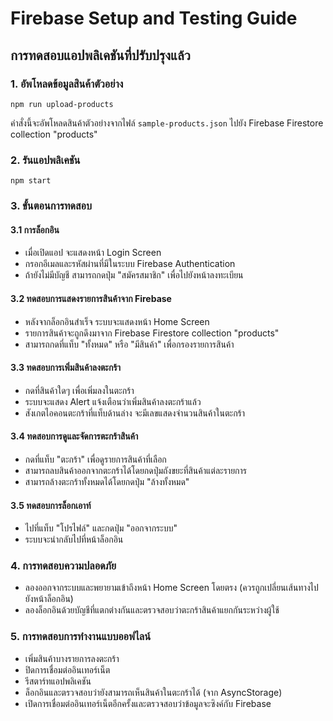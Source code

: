 # Firebase Setup and Testing Guide

## การทดสอบแอปพลิเคชันที่ปรับปรุงแล้ว

### 1. อัพโหลดข้อมูลสินค้าตัวอย่าง
```
npm run upload-products
```
คำสั่งนี้จะอัพโหลดสินค้าตัวอย่างจากไฟล์ `sample-products.json` ไปยัง Firebase Firestore collection "products"

### 2. รันแอปพลิเคชัน
```
npm start
```

### 3. ขั้นตอนการทดสอบ

#### 3.1 การล็อกอิน
- เมื่อเปิดแอป จะแสดงหน้า Login Screen
- กรอกอีเมลและรหัสผ่านที่มีในระบบ Firebase Authentication
- ถ้ายังไม่มีบัญชี สามารถกดปุ่ม "สมัครสมาชิก" เพื่อไปยังหน้าลงทะเบียน

#### 3.2 ทดสอบการแสดงรายการสินค้าจาก Firebase
- หลังจากล็อกอินสำเร็จ ระบบจะแสดงหน้า Home Screen
- รายการสินค้าจะถูกดึงมาจาก Firebase Firestore collection "products"
- สามารถกดที่แท็บ "ทั้งหมด" หรือ "มีสินค้า" เพื่อกรองรายการสินค้า

#### 3.3 ทดสอบการเพิ่มสินค้าลงตะกร้า
- กดที่สินค้าใดๆ เพื่อเพิ่มลงในตะกร้า
- ระบบจะแสดง Alert แจ้งเตือนว่าเพิ่มสินค้าลงตะกร้าแล้ว
- สังเกตไอคอนตะกร้าที่แท็บด้านล่าง จะมีเลขแสดงจำนวนสินค้าในตะกร้า

#### 3.4 ทดสอบการดูและจัดการตะกร้าสินค้า
- กดที่แท็บ "ตะกร้า" เพื่อดูรายการสินค้าที่เลือก
- สามารถลบสินค้าออกจากตะกร้าได้โดยกดปุ่มถังขยะที่สินค้าแต่ละรายการ
- สามารถล้างตะกร้าทั้งหมดได้โดยกดปุ่ม "ล้างทั้งหมด"

#### 3.5 ทดสอบการล็อกเอาท์
- ไปที่แท็บ "โปรไฟล์" และกดปุ่ม "ออกจากระบบ"
- ระบบจะนำกลับไปที่หน้าล็อกอิน

### 4. การทดสอบความปลอดภัย
- ลองออกจากระบบและพยายามเข้าถึงหน้า Home Screen โดยตรง (ควรถูกเปลี่ยนเส้นทางไปยังหน้าล็อกอิน)
- ลองล็อกอินด้วยบัญชีที่แตกต่างกันและตรวจสอบว่าตะกร้าสินค้าแยกกันระหว่างผู้ใช้

### 5. การทดสอบการทำงานแบบออฟไลน์
- เพิ่มสินค้าบางรายการลงตะกร้า
- ปิดการเชื่อมต่ออินเทอร์เน็ต
- รีสตาร์ทแอปพลิเคชัน
- ล็อกอินและตรวจสอบว่ายังสามารถเห็นสินค้าในตะกร้าได้ (จาก AsyncStorage)
- เปิดการเชื่อมต่ออินเทอร์เน็ตอีกครั้งและตรวจสอบว่าข้อมูลจะซิงค์กับ Firebase
